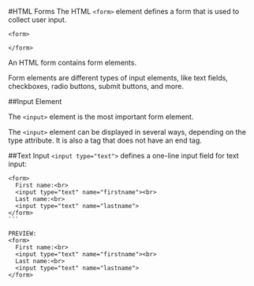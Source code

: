 #HTML Forms
The HTML ```<form>``` element defines a form that is used to collect user input.

```
<form>

</form>
```

An HTML form contains form elements.

Form elements are different types of input elements, like text fields, checkboxes, radio buttons, submit buttons, and more.


##Input Element

The ```<input>``` element is the most important form element.

The ```<input>``` element can be displayed in several ways, depending on the type attribute. It is also a tag that does not have an end tag.


##Text Input
```<input type="text">``` defines a one-line input field for text input:

````
<form>
  First name:<br>
  <input type="text" name="firstname"><br>
  Last name:<br>
  <input type="text" name="lastname">
</form>
```

PREVIEW:
<form>
  First name:<br>
  <input type="text" name="firstname"><br>
  Last name:<br>
  <input type="text" name="lastname">
</form>
